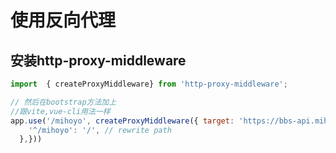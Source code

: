 # 使用反向代理

## 安装http-proxy-middleware

```js
import  { createProxyMiddleware} from 'http-proxy-middleware';

// 然后在bootstrap方法加上
//跟vite,vue-cli用法一样
app.use('/mihoyo', createProxyMiddleware({ target: 'https://bbs-api.mihoyo.com', changeOrigin: true ,pathRewrite: {
    '^/mihoyo': '/', // rewrite path
  },}))
```
